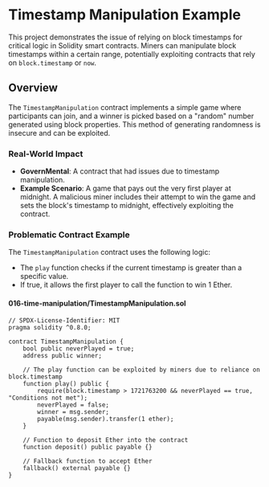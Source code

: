 # Timestamp Manipulation Example

This project demonstrates the issue of relying on block timestamps for critical logic in Solidity smart contracts. Miners can manipulate block timestamps within a certain range, potentially exploiting contracts that rely on `block.timestamp` or `now`.

## Overview

The `TimestampManipulation` contract implements a simple game where participants can join, and a winner is picked based on a "random" number generated using block properties. This method of generating randomness is insecure and can be exploited.

### Real-World Impact

- **GovernMental**: A contract that had issues due to timestamp manipulation.
- **Example Scenario**: A game that pays out the very first player at midnight. A malicious miner includes their attempt to win the game and sets the block's timestamp to midnight, effectively exploiting the contract.

### Problematic Contract Example

The `TimestampManipulation` contract uses the following logic:

- The `play` function checks if the current timestamp is greater than a specific value.
- If true, it allows the first player to call the function to win 1 Ether.

#### 016-time-manipulation/TimestampManipulation.sol

```solidity
// SPDX-License-Identifier: MIT
pragma solidity ^0.8.0;

contract TimestampManipulation {
    bool public neverPlayed = true;
    address public winner;

    // The play function can be exploited by miners due to reliance on block.timestamp
    function play() public {
        require(block.timestamp > 1721763200 && neverPlayed == true, "Conditions not met");
        neverPlayed = false;
        winner = msg.sender;
        payable(msg.sender).transfer(1 ether);
    }

    // Function to deposit Ether into the contract
    function deposit() public payable {}

    // Fallback function to accept Ether
    fallback() external payable {}
}

